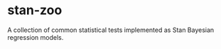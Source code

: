 # stan-zoo
A collection of common statistical tests implemented as Stan Bayesian regression models.
